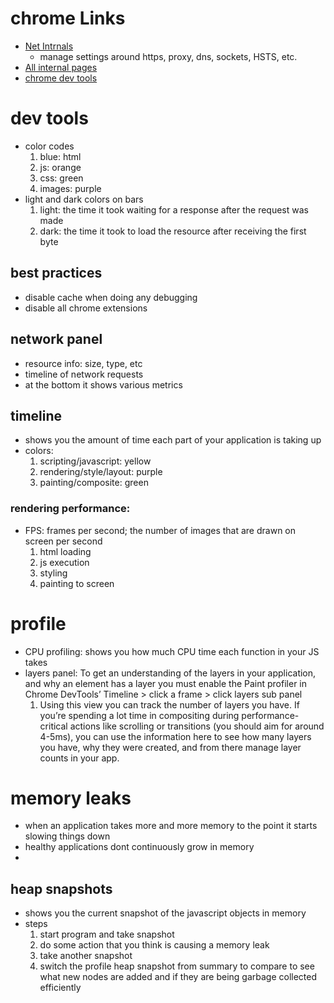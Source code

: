 # chrome Links
  - [Net Intrnals](chrome://net-internals)
    - manage settings around https, proxy, dns, sockets, HSTS, etc.
  - [All internal pages](Chrome://About)
  - [chrome dev tools](http://discover-devtools.codeschool.com/chapters/1/challenges/1)

# dev tools
  - color codes
    1. blue: html
    2. js: orange
    3. css: green
    4. images: purple
  - light and dark colors on bars
    1. light: the time it took waiting for a response after the request was made
    2. dark: the time it took to load the resource after receiving the first byte
## best practices
- disable cache when doing any debugging
- disable all chrome extensions

## network panel
  - resource info: size, type, etc
  - timeline of network requests
  - at the bottom it shows various metrics

## timeline
  - shows you the amount of time each part of your application is taking up
  - colors:
    1. scripting/javascript: yellow
    2. rendering/style/layout: purple
    3. painting/composite: green
### rendering performance:
  - FPS: frames per second; the number of images that are drawn on screen per second
    1. html loading
    2. js execution
    3. styling
    4. painting to screen
# profile
  - CPU profiling: shows you how much CPU time each function in your JS takes
  - layers panel: To get an understanding of the layers in your application, and why an element has a layer you must enable the Paint profiler in Chrome DevTools’ Timeline > click a frame > click layers sub panel
    1. Using this view you can track the number of layers you have. If you’re spending a lot time in compositing during performance-critical actions like scrolling or transitions (you should aim for around 4-5ms), you can use the information here to see how many layers you have, why they were created, and from there manage layer counts in your app.
# memory leaks
  - when an application takes more and more memory to the point it starts slowing things down
  - healthy applications dont continuously grow in memory
  -
##  heap snapshots
  - shows you the current snapshot of the javascript objects in memory
  - steps
    1. start program and take snapshot
    2. do some action that you think is causing a memory leak
    3. take another snapshot
    4. switch the profile heap snapshot from summary to compare to see what new nodes are added and if they are being garbage collected efficiently
